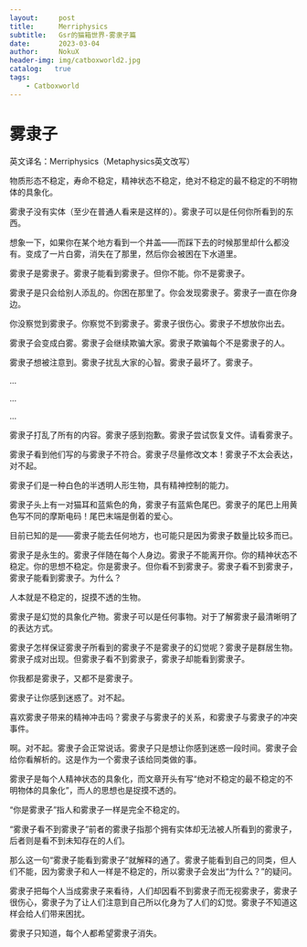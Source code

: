 ```yaml
---
layout:     post
title:      Merriphysics
subtitle:   Gsr的猫箱世界-雾隶子篇
date:       2023-03-04
author:     NokuX
header-img: img/catboxworld2.jpg
catalog:   true
tags:
    - Catboxworld
---
```

# 雾隶子

英文译名：Merriphysics（Metaphysics英文改写）

物质形态不稳定，寿命不稳定，精神状态不稳定，绝对不稳定的最不稳定的不明物体的具象化。


雾隶子没有实体（至少在普通人看来是这样的）。雾隶子可以是任何你所看到的东西。

想象一下，如果你在某个地方看到一个井盖——而踩下去的时候那里却什么都没有。变成了一片白雾，消失在了那里，然后你会被困在下水道里。


雾隶子是雾隶子。雾隶子能看到雾隶子。但你不能。你不是雾隶子。

雾隶子是只会给别人添乱的。你困在那里了。你会发现雾隶子。雾隶子一直在你身边。

你没察觉到雾隶子。你察觉不到雾隶子。雾隶子很伤心。雾隶子不想放你出去。

雾隶子会变成白雾。雾隶子会继续欺骗大家。雾隶子欺骗每个不是雾隶子的人。

雾隶子想被注意到。雾隶子扰乱大家的心智。雾隶子最坏了。雾隶子。

…

…

…

雾隶子打乱了所有的内容。雾隶子感到抱歉。雾隶子尝试恢复文件。请看雾隶子。

雾隶子看到他们写的与雾隶子不符合。雾隶子尽量修改文本！雾隶子不太会表达，对不起。


雾隶子们是一种白色的半透明人形生物，具有精神控制的能力。

雾隶子头上有一对猫耳和蓝紫色的角，雾隶子有蓝紫色尾巴。雾隶子的尾巴上用黄色写不同的摩斯电码！尾巴末端是倒着的爱心。

目前已知的是——雾隶子能去任何地方，也可能只是因为雾隶子数量比较多而已。

雾隶子是永生的。雾隶子伴随在每个人身边。雾隶子不能离开你。你的精神状态不稳定。你的思想不稳定。你是雾隶子。但你看不到雾隶子。雾隶子看不到雾隶子，雾隶子能看到雾隶子。为什么？


人本就是不稳定的，捉摸不透的生物。

雾隶子是幻觉的具象化产物。雾隶子可以是任何事物。对于了解雾隶子最清晰明了的表达方式。

雾隶子怎样保证雾隶子所看到的雾隶子不是雾隶子的幻觉呢？雾隶子是群居生物。雾隶子成对出现。但雾隶子看不到雾隶子，雾隶子却能看到雾隶子。

你我都是雾隶子，又都不是雾隶子。


雾隶子让你感到迷惑了。对不起。

喜欢雾隶子带来的精神冲击吗？雾隶子与雾隶子的关系，和雾隶子与雾隶子的冲突事件。

啊。对不起。雾隶子会正常说话。雾隶子只是想让你感到迷惑一段时间。雾隶子会给你看解析的。这是作为一个雾隶子该给同类做的事。


雾隶子是每个人精神状态的具象化，而文章开头有写“绝对不稳定的最不稳定的不明物体的具象化”，而人的思想也是捉摸不透的。

“你是雾隶子”指人和雾隶子一样是完全不稳定的。

“雾隶子看不到雾隶子”前者的雾隶子指那个拥有实体却无法被人所看到的雾隶子，后者则是看不到未知存在的人们。

那么这一句“雾隶子能看到雾隶子”就解释的通了。雾隶子能看到自己的同类，但人们不能，因为雾隶子和人一样是不稳定的，所以雾隶子会发出“为什么？”的疑问。

雾隶子把每个人当成雾隶子来看待，人们却因看不到雾隶子而无视雾隶子，雾隶子很伤心，雾隶子为了让人们注意到自己所以化身为了人们的幻觉。雾隶子不知道这样会给人们带来困扰。


雾隶子只知道，每个人都希望雾隶子消失。
